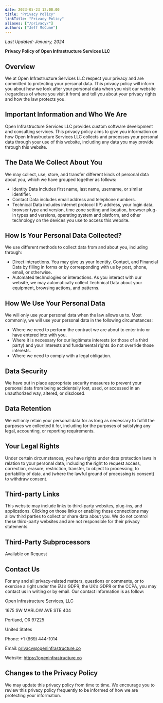 ```yaml
---
date: 2023-05-23 12:00:00
title: "Privacy Policy"
linkTitle: "Privacy Policy"
aliases: ["/privacy/"]
authors: ["Jeff McCune"]
---
```


_Last Updated: January, 2024_

**Privacy Policy of Open Infrastructure Services LLC**

## Overview

We at Open Infrastructure Services LLC respect your privacy and are committed to protecting your personal data. This privacy policy will inform you about how we look after your personal data when you visit our website (regardless of where you visit it from) and tell you about your privacy rights and how the law protects you.

## Important Information and Who We Are

Open Infrastructure Services LLC provides custom software development and consulting services. This privacy policy aims to give you information on how Open Infrastructure Services LLC collects and processes your personal data through your use of this website, including any data you may provide through this website.

## The Data We Collect About You

We may collect, use, store, and transfer different kinds of personal data about you, which we have grouped together as follows:
- Identity Data includes first name, last name, username, or similar identifier.
- Contact Data includes email address and telephone numbers.
- Technical Data includes internet protocol (IP) address, your login data, browser type and version, time zone setting and location, browser plug-in types and versions, operating system and platform, and other technology on the devices you use to access this website.

## How Is Your Personal Data Collected?

We use different methods to collect data from and about you, including through:
- Direct interactions. You may give us your Identity, Contact, and Financial Data by filling in forms or by corresponding with us by post, phone, email, or otherwise.
- Automated technologies or interactions. As you interact with our website, we may automatically collect Technical Data about your equipment, browsing actions, and patterns.

## How We Use Your Personal Data

We will only use your personal data when the law allows us to. Most commonly, we will use your personal data in the following circumstances:
- Where we need to perform the contract we are about to enter into or have entered into with you.
- Where it is necessary for our legitimate interests (or those of a third party) and your interests and fundamental rights do not override those interests.
- Where we need to comply with a legal obligation.

## Data Security

We have put in place appropriate security measures to prevent your personal data from being accidentally lost, used, or accessed in an unauthorized way, altered, or disclosed.

## Data Retention

We will only retain your personal data for as long as necessary to fulfill the purposes we collected it for, including for the purposes of satisfying any legal, accounting, or reporting requirements.

## Your Legal Rights

Under certain circumstances, you have rights under data protection laws in relation to your personal data, including the right to request access, correction, erasure, restriction, transfer, to object to processing, to portability of data, and (where the lawful ground of processing is consent) to withdraw consent.

## Third-party Links

This website may include links to third-party websites, plug-ins, and applications. Clicking on those links or enabling those connections may allow third parties to collect or share data about you. We do not control these third-party websites and are not responsible for their privacy statements.

## Third-Party Subprocessors

Available on Request

## Contact Us

For any and all privacy-related matters, questions or comments, or to exercise a right under the EU’s GDPR, the UK’s GDPR or the CCPA, you may contact us in writing or by email. Our contact information is as follow:

Open Infrastructure Services, LLC

1675 SW MARLOW AVE STE 404

Portland, OR 97225

United States

Phone: +1 (669) 444-1014

Email: privacy@openinfrastructure.co

Website: https://openinfrastructure.co

## Changes to the Privacy Policy

We may update this privacy policy from time to time. We encourage you to review this privacy policy frequently to be informed of how we are protecting your information.
